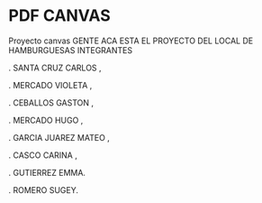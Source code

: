 # PDF CANVAS
Proyecto canvas
GENTE ACA ESTA EL PROYECTO DEL LOCAL DE HAMBURGUESAS
INTEGRANTES 

. SANTA CRUZ CARLOS , 

. MERCADO VIOLETA , 

. CEBALLOS GASTON , 

. MERCADO HUGO ,

. GARCIA JUAREZ MATEO , 

. CASCO CARINA ,

. GUTIERREZ EMMA.

. ROMERO SUGEY.
